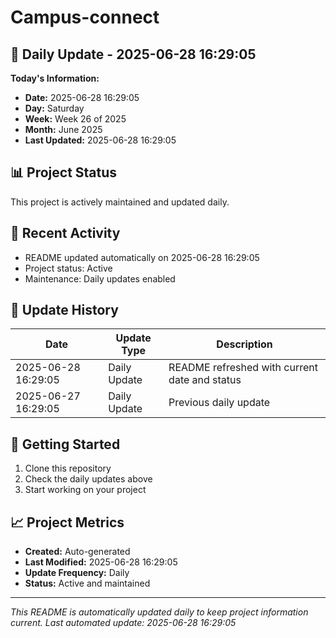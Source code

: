 # Campus-connect

## 📅 Daily Update - 2025-06-28 16:29:05

**Today's Information:**
- **Date:** 2025-06-28 16:29:05
- **Day:** Saturday
- **Week:** Week 26 of 2025
- **Month:** June 2025
- **Last Updated:** 2025-06-28 16:29:05

## 📊 Project Status

This project is actively maintained and updated daily.

## 🚀 Recent Activity

- README updated automatically on 2025-06-28 16:29:05
- Project status: Active
- Maintenance: Daily updates enabled

## 📝 Update History

| Date | Update Type | Description |
|------|-------------|-------------|
| 2025-06-28 16:29:05 | Daily Update | README refreshed with current date and status |
| 2025-06-27 16:29:05 | Daily Update | Previous daily update |

## 🔧 Getting Started

1. Clone this repository
2. Check the daily updates above
3. Start working on your project

## 📈 Project Metrics

- **Created:** Auto-generated
- **Last Modified:** 2025-06-28 16:29:05
- **Update Frequency:** Daily
- **Status:** Active and maintained

---

*This README is automatically updated daily to keep project information current.*
*Last automated update: 2025-06-28 16:29:05*
